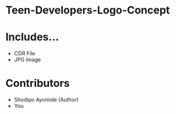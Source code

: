 # Teen-Developers-Logo-Concept

# Includes...
* CDR File
* JPG Image

# Contributors

* Shodipo Ayomide (Author)
* You
